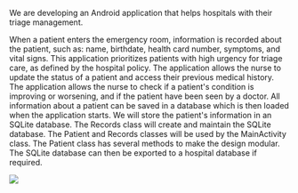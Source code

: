 We are developing an Android application that helps hospitals with their triage management.

When a patient enters the emergency room, information is recorded about the patient, such as: name, birthdate, health card number, symptoms, and vital signs.
This application prioritizes patients with high urgency for triage care, as defined by the hospital policy.
The application allows the nurse to update the status of a patient and access their previous medical history.
The application allows the nurse to check if a patient's condition is improving or worsening, and if the patient have been seen by a doctor.
All information about a patient can be saved in a database which is then loaded when the application starts.
We will store the patient's information in an SQLite database.
The Records class will create and maintain the SQLite database.
The Patient and Records classes will be used by the MainActivity class.
The Patient class has several methods to make the design modular.
The SQLite database can then be exported to a hospital database if required.

![](https://github.com/brusci/CSC207-Labs/androidApp/starView.jpg)